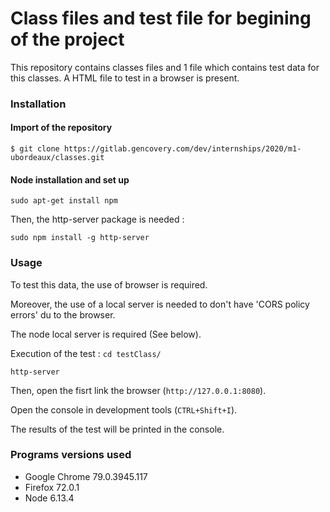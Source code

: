 # Class files and test file for begining of the project

This repository contains classes files and 1 file which contains test data for this classes.
A HTML file to test in a browser is present.


### Installation

#### Import of the repository

`$ git clone https://gitlab.gencovery.com/dev/internships/2020/m1-ubordeaux/classes.git`

#### Node installation and set up

`sudo apt-get install npm`

Then, the http-server package is needed :  

`sudo npm install -g http-server`

### Usage

To test this data, the use of browser is required.

Moreover, the use of a local server is needed to don't have 'CORS policy errors' du to the browser.

The node local server is required (See below). 

Execution of the test :
`cd testClass/`

`http-server`

Then, open the fisrt link the browser (`http://127.0.0.1:8080`).

Open the console in development tools (`CTRL+Shift+I`).

The results of the test will be printed in the console.

### Programs versions used

* Google Chrome 79.0.3945.117
* Firefox 72.0.1
* Node 6.13.4
